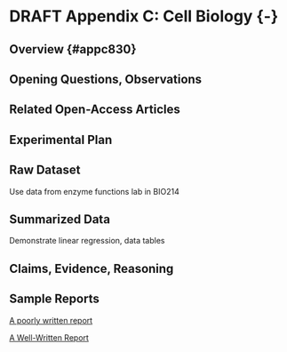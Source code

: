 # DRAFT Appendix C: Cell Biology {-}

## Overview {#appc830}



## Opening Questions, Observations


## Related Open-Access Articles


## Experimental Plan


## Raw Dataset

Use data from enzyme functions lab in BIO214

## Summarized Data

Demonstrate linear regression, data tables

## Claims, Evidence, Reasoning


## Sample Reports

[A poorly written report](#appc833)

[A Well-Written Report](#appc835)
